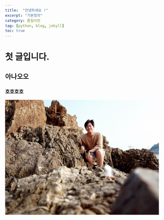 ```yaml
---
title:  "안녕하세요 !"
excerpt: "기본정의"
category: 품질이란
tag: [python, blog, jekyll]
toc: true
---
```


# 첫 글입니다.

## 아나오오

### 호호호호



![실험1](../images/2021-07-15-첫글입니다/실험1.jpg)
